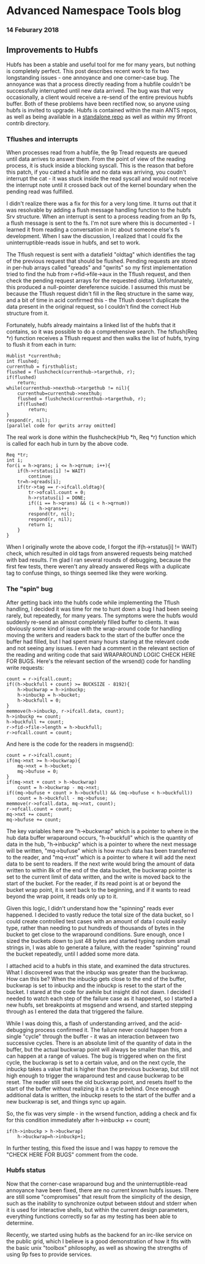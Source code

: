 # Advanced Namespace Tools blog 

### 14 Feburary 2018

## Improvements to Hubfs

Hubfs has been a stable and useful tool for me for many years, but nothing is completely perfect. This post describes recent work to fix two longstanding issues - one annoyance and one corner-case bug. The annoyance was that a process directly reading from a hubfile couldn't be successfully interrupted until new data arrived. The bug was that very occasionally, a client would receive a re-send of the entire previous hubfs buffer. Both of these problems have been rectified now, so anyone using hubfs is invited to upgrade. Hubfs is contained within the main ANTS repos, as well as being available in a [standalone repo](https://bitbucket.org/mycroftiv/hubfs) as well as within my 9front contrib directory.

### Tflushes and interrupts

When processes read from a hubfile, the 9p Tread requests are queued until data arrives to answer them. From the point of view of the reading process, it is stuck inside a blocking syscall. This is the reason that before this patch, if you catted a hubfile and no data was arriving, you coudn't interrupt the cat - it was stuck inside the read syscall and would not receive the interrupt note until it crossed back out of the kernel boundary when the pending read was fulfilled. 

I didn't realize there was a fix for this for a very long time. It turns out that it was resolvable by adding a flush message handling function to the hubfs Srv structure. When an interrupt is sent to a process reading from an 9p fs, a flush message is sent to the fs. I'm not sure where this is documented - I learned it from reading a conversation in irc about someone else's fs development. When I saw the discussion, I realized that I could fix the uninterruptible-reads issue in hubfs, and set to work.

The Tflush request is sent with a datafield "oldtag" which identifies the tag of the previous request that should be flushed. Pending requests are stored in per-hub arrays called "qreads" and "qwrits" so my first implementation tried to find the hub from r->fid->file->aux in the Tflush request, and then check the pending request arrays for the requested oldtag. Unfortunately, this produced a null-pointer dereference suicide. I assumed this must be because the Tflush request didn't fill in the Req structure in the same way, and a bit of time in acid confirmed this - the Tflush doesn't duplicate the data present in the original request, so I couldn't find the correct Hub structure from it.

Fortunately, hubfs already maintains a linked list of the hubfs that it contains, so it was possible to do a comprehensive search. The fsflush(Req \*r) function receives a Tflush request and then walks the list of hubfs, trying to flush it from each in turn:

	Hublist *currenthub;
	int flushed;
	currenthub = firsthublist;
	flushed = flushcheck(currenthub->targethub, r);
	if(flushed)
		return;
	while(currenthub->nexthub->targethub != nil){
		currenthub=currenthub->nexthub;
		flushed = flushcheck(currenthub->targethub, r);
		if(flushed)
			return;
	}
	respond(r, nil);
	[parallel code for qwrits array omitted]

The real work is done within the flushcheck(Hub \*h, Req \*r) function which is called for each hub in turn by the above code.

	Req *tr;
	int i;
	for(i = h->qrans; i <= h->qrnum; i++){
		if(h->rstatus[i] != WAIT)
			continue;
		tr=h->qreads[i];
		if(tr->tag == r->ifcall.oldtag){
			tr->ofcall.count = 0;
			h->rstatus[i] = DONE;
			if((i == h->qrans) && (i < h->qrnum))
				h->qrans++;
			respond(tr, nil);
			respond(r, nil);
			return 1;
		}
	}

When I originally wrote the above code, I forgot the if(h->rstatus[i] != WAIT) check, which resulted in old tags from answered requests being matched with bad results. I'm glad I ran several rounds of debugging, because the first few tests, there weren't any already answered Reqs with a duplicate tag to confuse things, so things seemed like they were working.

### The "spin" bug

After getting back into the hubfs code while implementing the Tflush handling, I decided it was time for me to hunt down a bug I had been seeing rarely, but repeatedly, for many years. The symptoms were the hubfs would suddenly re-send an almost completely filled buffer to clients. It was obviously some kind of issue with the wrap-around code for handling moving the writers and readers back to the start of the buffer once the buffer had filled, but I had spent many hours staring at the relevant code and not seeing any issues. I even had a comment in the relevant section of the reading and writing code that said WRAPAROUND LOGIC CHECK HERE FOR BUGS. Here's the relevant section of the wrsend() code for handling write requests:

	count = r->ifcall.count;
	if((h->buckfull + count) >= BUCKSIZE - 8192){
		h->buckwrap = h->inbuckp;
		h->inbuckp = h->bucket;
		h->buckfull = 0;
	}
	memmove(h->inbuckp, r->ifcall.data, count);
	h->inbuckp += count;
	h->buckfull += count;
	r->fid->file->length = h->buckfull;
	r->ofcall.count = count;

And here is the code for the readers in msgsend():

	count = r->ifcall.count;
	if(mq->nxt >= h->buckwrap){
		mq->nxt = h->bucket;
		mq->bufuse = 0;
	}
	if(mq->nxt + count > h->buckwrap)
		count = h->buckwrap - mq->nxt;
	if((mq->bufuse + count > h->buckfull) && (mq->bufuse < h->buckfull))
		count = h->buckfull - mq->bufuse;
	memmove(r->ofcall.data, mq->nxt, count);
	r->ofcall.count = count;
	mq->nxt += count;
	mq->bufuse += count;

The key variables here are "h->buckwrap" which is a pointer to where in the hub data buffer wraparound occurs, "h->buckfull" which is the quantity of data in the hub, "h->inbuckp" which is a pointer to where the next message will be written, "mq->bufuse" which is how much data has been transferred to the reader, and "mq->nxt" which is a pointer to where it will add the next data to be sent to readers. If the next write would bring the amount of data written to within 8k of the end of the data bucket, the buckwrap pointer is set to the current limit of data written, and the write is moved back to the start of the bucket. For the reader, if its read point is at or beyond the bucket wrap point, it is sent back to the beginning, and if it wants to read beyond the wrap point, it reads only up to it. 

Given this logic, I didn't understand how the "spinning" reads ever happened. I decided to vastly reduce the total size of the data bucket, so I could create controlled test cases with an amount of data I could easily type, rather than needing to put hundreds of thousands of bytes in the bucket to get close to the wraparound conditions. Sure enough, once I sized the buckets down to just 48 bytes and started typing random small strings in, I was able to generate a failure, with the reader "spinning" round the bucket repeatedly, until I added some more data.

I attached acid to a hubfs in this state, and examined the data structures. What I discovered was that the inbuckp was greater than the buckwrap. How can this be? When the inbuckp gets close to the end of the buffer, buckwrap is set to inbuckp and the inbuckp is reset to the start of the bucket. I stared at the code for awhile but insight did not dawn. I decided I needed to watch each step of the failure case as it happened, so I started a new hubfs, set breakpoints at msgsend and wrsend, and started stepping through as I entered the data that triggered the failure.

While I was doing this, a flash of understanding arrived, and the acid-debugging process confirmed it. The failure never could happen from a single "cycle" through the buffer - it was an interaction between two successive cycles. There is an absolute limit of the quantity of data in the buffer, but the actual buckwrap point will always be smaller than this, and can happen at a range of values. The bug is triggered when on the first cycle, the buckwrap is set to a certain value, and on the next cycle, the inbuckp takes a value that is higher than the previous buckwrap, but still not high enough to trigger the wraparound test and cause buckwrap to be reset. The reader still sees the old buckwrap point, and resets itself to the start of the buffer without realizing it is a cycle behind. Once enough additional data is written, the inbuckp resets to the start of the buffer and a new buckwrap is set, and things sync up again.

So, the fix was very simple - in the wrsend function, adding a check and fix for this condition immediately after h->inbuckp += count;

	if(h->inbuckp > h->buckwrap)
		h->buckwrap=h->inbuckp+1;

In further testing, this fixed the issue and I was happy to remove the "CHECK HERE FOR BUGS" comment from the code.

### Hubfs status

Now that the corner-case wraparound bug and the uninterruptible-read annoyance have been fixed, there are no current known hubfs issues. There are still some "compromises" that result from the simplicity of the design, such as the inability to synchronize output between stdout and stderr when it is used for interactive shells, but within the current design parameters, everything functions correctly so far as my testing has been able to determine.

Recently, we started using hubfs as the backend for an irc-like service on the public grid, which I believe is a good demonstration of how it fits with the basic unix "toolbox" philosophy, as well as showing the strengths of using 9p fses to provide services.

